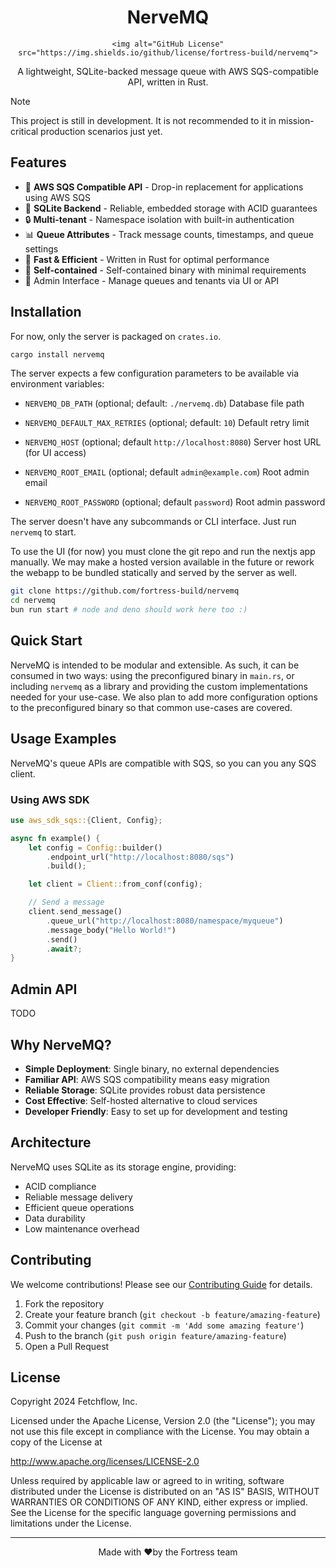 <div align="center">
  <span>
    <h1>NerveMQ</h1>

    <img alt="GitHub License" src="https://img.shields.io/github/license/fortress-build/nervemq">
  </span>

A lightweight, SQLite-backed message queue with AWS SQS-compatible API, written in Rust.

</div>

> [!NOTE]
> This project is still in development. It is not recommended to it in
> mission-critical production scenarios just yet.

## Features

- 🚀 **AWS SQS Compatible API** - Drop-in replacement for applications using AWS SQS
- 💾 **SQLite Backend** - Reliable, embedded storage with ACID guarantees
- 🔒 **Multi-tenant** - Namespace isolation with built-in authentication
- 📊 **Queue Attributes** - Track message counts, timestamps, and queue settings
- 🏃 **Fast & Efficient** - Written in Rust for optimal performance
- 🎯 **Self-contained** - Self-contained binary with minimal requirements
- 📱 Admin Interface - Manage queues and tenants via UI or API

## Installation

For now, only the server is packaged on `crates.io`.

```bash
cargo install nervemq
```

The server expects a few configuration parameters to be available via
environment variables:

- `NERVEMQ_DB_PATH` (optional; default: `./nervemq.db`)
  Database file path

- `NERVEMQ_DEFAULT_MAX_RETRIES` (optional; default: `10`)
  Default retry limit

- `NERVEMQ_HOST` (optional; default `http://localhost:8080`)
  Server host URL (for UI access)

- `NERVEMQ_ROOT_EMAIL` (optional; default `admin@example.com`)
  Root admin email

- `NERVEMQ_ROOT_PASSWORD` (optional; default `password`)
  Root admin password

The server doesn't have any subcommands or CLI interface. Just run `nervemq` to start.

To use the UI (for now) you must clone the git repo and run the nextjs app manually. We may make a hosted version
available in the future or rework the webapp to be bundled statically and served by the server as well.

```bash
git clone https://github.com/fortress-build/nervemq
cd nervemq
bun run start # node and deno should work here too :)
```

## Quick Start

NerveMQ is intended to be modular and extensible. As such, it can be consumed in two ways: using
the preconfigured binary in `main.rs`, or including `nervemq` as a library and providing the custom
implementations needed for your use-case. We also plan to add more configuration options to the preconfigured
binary so that common use-cases are covered.

## Usage Examples

NerveMQ's queue APIs are compatible with SQS, so you can you any SQS client.

### Using AWS SDK

```rust
use aws_sdk_sqs::{Client, Config};

async fn example() {
    let config = Config::builder()
        .endpoint_url("http://localhost:8080/sqs")
        .build();

    let client = Client::from_conf(config);

    // Send a message
    client.send_message()
        .queue_url("http://localhost:8080/namespace/myqueue")
        .message_body("Hello World!")
        .send()
        .await?;
}
```

## Admin API

TODO

## Why NerveMQ?

- **Simple Deployment**: Single binary, no external dependencies
- **Familiar API**: AWS SQS compatibility means easy migration
- **Reliable Storage**: SQLite provides robust data persistence
- **Cost Effective**: Self-hosted alternative to cloud services
- **Developer Friendly**: Easy to set up for development and testing

## Architecture

NerveMQ uses SQLite as its storage engine, providing:

- ACID compliance
- Reliable message delivery
- Efficient queue operations
- Data durability
- Low maintenance overhead

## Contributing

We welcome contributions! Please see our [Contributing Guide](CONTRIBUTING.md) for details.

1. Fork the repository
2. Create your feature branch (`git checkout -b feature/amazing-feature`)
3. Commit your changes (`git commit -m 'Add some amazing feature'`)
4. Push to the branch (`git push origin feature/amazing-feature`)
5. Open a Pull Request

## License

Copyright 2024 Fetchflow, Inc.

Licensed under the Apache License, Version 2.0 (the "License"); you may not use this file except in compliance with the License. You may obtain a copy of the License at

<http://www.apache.org/licenses/LICENSE-2.0>

Unless required by applicable law or agreed to in writing, software distributed under the License is distributed on an "AS IS" BASIS, WITHOUT WARRANTIES OR CONDITIONS OF ANY KIND, either express or implied. See the License for the specific language governing permissions and limitations under the License.

---

<div align="center">
Made with ❤️by the Fortress team
</div>
